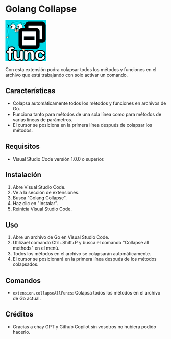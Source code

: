 # Golang Collapse

![Logo de la Extensión](logo.png)

Con esta extensión podra colapsar todos los métodos y funciones en el archivo que está trabajando con solo activar un comando.

## Características

- Colapsa automáticamente todos los métodos y funciones en archivos de Go.
- Funciona tanto para métodos de una sola línea como para métodos de varias líneas de parámetros.
- El cursor se posiciona en la primera línea después de colapsar los métodos.

## Requisitos

- Visual Studio Code versión 1.0.0 o superior.

## Instalación

1. Abre Visual Studio Code.
2. Ve a la sección de extensiones.
3. Busca "Golang Collapse".
4. Haz clic en "Instalar".
5. Reinicia Visual Studio Code.

## Uso

1. Abre un archivo de Go en Visual Studio Code.
2. Utilizael comando Ctrl+Shift+P y busca el comando "Collapse all methods" en el menú.
3. Todos los métodos en el archivo se colapsarán automáticamente.
4. El cursor se posicionará en la primera línea después de los métodos colapsados.

## Comandos

- `extension.collapseAllFuncs`: Colapsa todos los métodos en el archivo de Go actual.

## Créditos

- Gracias a chay GPT y Github Copilot sin vosotros no hubiera podido hacerlo.

